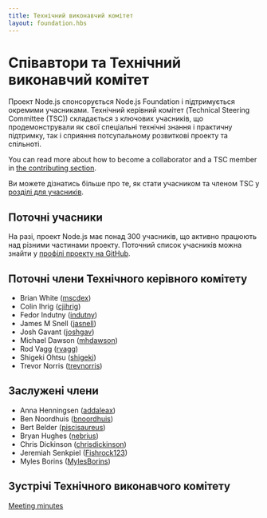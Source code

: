 ```yaml
---
title: Технічний виконавчий комітет
layout: foundation.hbs
---
```


# Співавтори та Технічний виконавчий комітет

Проект Node.js спонсорується Node.js Foundation і підтримується окремими
учасниками. Технічний керівний комітет (Technical Steering Committee (TSC))
складається з ключових учасників, що продемонстрували як свої спеціальні
технічні знання і практичну підтримку, так і сприяння потсупальному розвиткові
проекту та спільноті.

You can read more about how to become a collaborator and a TSC member in [the
contributing section](/en/get-involved/contribute/).

Ви можете дізнатись більше про те, як стати учасником та членом TSC у
[розділі для учасників](/contribute/).

## Поточні учасники

На разі, проект Node.js має понад 300 учасників, що активно працюють над різними
частинами проекту. Поточний список учасників можна знайти у
[профілі проекту на GitHub](https://github.com/orgs/nodejs/people).

## Поточні члени Технічного керівного комітету

* Brian White ([mscdex](https://github.com/mscdex))
* Colin Ihrig ([cjihrig](https://github.com/cjihrig))
* Fedor Indutny ([indutny](https://github.com/indutny))
* James M Snell ([jasnell](https://github.com/jasnell))
* Josh Gavant ([joshgav](https://github.com/joshgav))
* Michael Dawson ([mhdawson](https://github.com/mhdawson))
* Rod Vagg ([rvagg](https://github.com/rvagg))
* Shigeki Ohtsu ([shigeki](https://github.com/shigeki))
* Trevor Norris ([trevnorris](https://github.com/trevnorris))

## Заслужені члени

* Anna Henningsen ([addaleax](https://github.com/addaleax))
* Ben Noordhuis ([bnoordhuis](https://github.com/bnoordhuis))
* Bert Belder ([piscisaureus](https://github.com/piscisaureus))
* Bryan Hughes ([nebrius](https://github.com/nebrius))
* Chris Dickinson ([chrisdickinson](https://github.com/chrisdickinson))
* Jeremiah Senkpiel ([Fishrock123](https://github.com/Fishrock123))
* Myles Borins ([MylesBorins](https://github.com/MylesBorins))

## Зустрічі Технічного виконавчого комітету

[Meeting minutes](minutes/)

